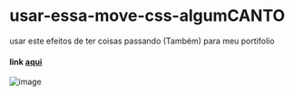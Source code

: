 # usar-essa-move-css-algumCANTO
usar este efeitos de ter coisas passando (Também) para meu portifolio
#### link [aqui](https://codepen.io/ykadosh/pen/XWBKjEV)
![image](https://github.com/user-attachments/assets/20b7f298-4e18-4783-8fb0-8e8b57d90a59)

